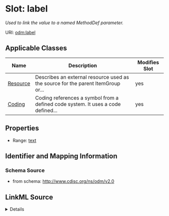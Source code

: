 # Slot: label


_Used to link the value to a named MethodDef parameter._



URI: [odm:label](http://www.cdisc.org/ns/odm/v2.0/label)



<!-- no inheritance hierarchy -->




## Applicable Classes

| Name | Description | Modifies Slot |
| --- | --- | --- |
[Resource](Resource.md) | Describes an external resource used as the source for the parent ItemGroup or... |  yes  |
[Coding](Coding.md) | Coding references a symbol from a defined code system. It uses a code defined... |  yes  |







## Properties

* Range: [text](text.md)





## Identifier and Mapping Information







### Schema Source


* from schema: http://www.cdisc.org/ns/odm/v2.0




## LinkML Source

<details>
```yaml
name: label
description: Used to link the value to a named MethodDef parameter.
from_schema: http://www.cdisc.org/ns/odm/v2.0
rank: 1000
alias: label
domain_of:
- Resource
- Coding
range: text

```
</details>